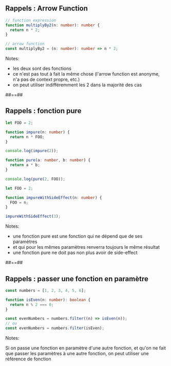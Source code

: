 ## Rappels : Arrow Function

```typescript
// function expression
function multiplyBy2(n: number): number {
  return n * 2;
}

// arrow function
const multiplyBy2 = (n: number): number => n * 2;
```

<!-- .element: class="big-code block" -->

Notes:

- les deux sont des fonctions
- ce n'est pas tout à fait la même chose (l'arrow function est anonyme, n'a pas de context propre, etc.)
- on peut utiliser indifféremment les 2 dans la majorité des cas

##==##

## Rappels : fonction pure

```typescript
let FOO = 2;

function impure(n: number) {
  return n * FOO;
}

console.log(impure(2));

function pure(a: number, b: number) {
  return a * b;
}

console.log(pure(2, FOO));
```

```typescript
let FOO = 2;

function impureWithSideEffect(n: number) {
  FOO = n;
}

impureWithSideEffect(3);
```

Notes:

- une fonction pure est une fonction qui ne dépend que de ses paramètres
- et qui pour les mêmes paramètres renverra toujours le même résultat
- une fonction pure ne doit pas non plus avoir de side-effect

##==##

## Rappels : passer une fonction en paramètre

```typescript
const numbers = [1, 2, 3, 4, 5, 6];

function isEven(n: number): boolean {
  return n % 2 === 0;
}

const evenNumbers = numbers.filter((n) => isEven(n));
// ou
const evenNumbers = numbers.filter(isEven);
```

Notes:

Si on passe une fonction en paramètre d'une autre fonction, et qu'on ne fait que passer les paramètres à une autre fonction, on peut utiliser une référence de fonction
